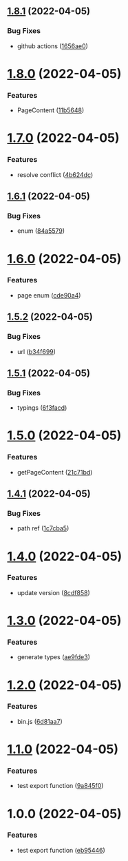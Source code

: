 ## [1.8.1](https://github.com/feezco/client/compare/v1.8.0...v1.8.1) (2022-04-05)


### Bug Fixes

* github actions ([1656ae0](https://github.com/feezco/client/commit/1656ae043696a968db5803655cdf25cad3e93c29))

# [1.8.0](https://github.com/feezco/client/compare/v1.7.0...v1.8.0) (2022-04-05)


### Features

* PageContent ([11b5648](https://github.com/feezco/client/commit/11b5648fe019583a42227987c68de01e7a333b47))

# [1.7.0](https://github.com/feezco/client/compare/v1.6.1...v1.7.0) (2022-04-05)


### Features

* resolve conflict ([4b624dc](https://github.com/feezco/client/commit/4b624dcda2bde6a27b529666919fc27dabbd7619))

## [1.6.1](https://github.com/feezco/client/compare/v1.6.0...v1.6.1) (2022-04-05)


### Bug Fixes

* enum ([84a5579](https://github.com/feezco/client/commit/84a5579cecfadccfd0913eab60e4f11f2db9f181))

# [1.6.0](https://github.com/feezco/client/compare/v1.5.2...v1.6.0) (2022-04-05)


### Features

* page enum ([cde90a4](https://github.com/feezco/client/commit/cde90a4c3b2c84aa17571803c332ce0735415745))

## [1.5.2](https://github.com/feezco/client/compare/v1.5.1...v1.5.2) (2022-04-05)


### Bug Fixes

* url ([b34f699](https://github.com/feezco/client/commit/b34f6994fce9bcd1587596a4a1d829460aad7561))

## [1.5.1](https://github.com/feezco/client/compare/v1.5.0...v1.5.1) (2022-04-05)


### Bug Fixes

* typings ([6f3facd](https://github.com/feezco/client/commit/6f3facdc5c8336ab22cf53926e77a6e34459ef29))

# [1.5.0](https://github.com/feezco/client/compare/v1.4.1...v1.5.0) (2022-04-05)


### Features

* getPageContent ([21c71bd](https://github.com/feezco/client/commit/21c71bd280197076772c9d2bbbe167ab663da091))

## [1.4.1](https://github.com/feezco/client/compare/v1.4.0...v1.4.1) (2022-04-05)


### Bug Fixes

* path ref ([1c7cba5](https://github.com/feezco/client/commit/1c7cba59597869e3e508a4b08c426e52b3dd8d71))

# [1.4.0](https://github.com/feezco/client/compare/v1.3.0...v1.4.0) (2022-04-05)


### Features

* update version ([8cdf858](https://github.com/feezco/client/commit/8cdf858a3cd3ac5bddcf93a1d39a00cadaf84248))

# [1.3.0](https://github.com/feezco/client/compare/v1.2.0...v1.3.0) (2022-04-05)


### Features

* generate types ([ae9fde3](https://github.com/feezco/client/commit/ae9fde3b76428fdbf2d40ffa64ec393bb62e05bf))

# [1.2.0](https://github.com/feezco/client/compare/v1.1.0...v1.2.0) (2022-04-05)


### Features

* bin.js ([6d81aa7](https://github.com/feezco/client/commit/6d81aa78e28dad70bdc40cec44dd104eab8b8855))

# [1.1.0](https://github.com/feezco/client/compare/v1.0.0...v1.1.0) (2022-04-05)


### Features

* test export function ([9a845f0](https://github.com/feezco/client/commit/9a845f06471fdac21f1bd7eafea1d21aa1fe77c8))

# 1.0.0 (2022-04-05)


### Features

* test export function ([eb95446](https://github.com/feezco/client/commit/eb954466a587e704dfec2fd7cdd0b9a14e021b9f))

